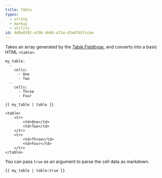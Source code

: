 ```yaml
---
title: Table
types:
  - string
  - markup
  - utility
id: 4d8e0392-af96-4b46-a73a-d3a47b57ccbe
---
```

Takes an array generated by the [Table Fieldtype](/docs/fieldtypes/table), and converts into a basic HTML `<table>`.

``` .language-yaml
my_table:
  -
    cells:
      - One
      - Two
  -
    cells:
      - Three
      - Four
```

```
{{ my_table | table }}
```

``` .language-output
<table>
    <tr>
        <td>One</td>
        <td>Two</td>
    </tr>
    <tr>
        <td>Three</td>
        <td>Four</td>
    </tr>
</table>
```

You can pass `true` as an argument to parse the cell data as markdown.

```
{{ my_table | table:true }}
```
